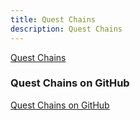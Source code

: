 ```yaml
---
title: Quest Chains
description: Quest Chains
---
```




[Quest Chains](https://questchains.xyz/)

### Quest Chains on GitHub

[Quest Chains on GitHub](https://github.com/quest-chains)